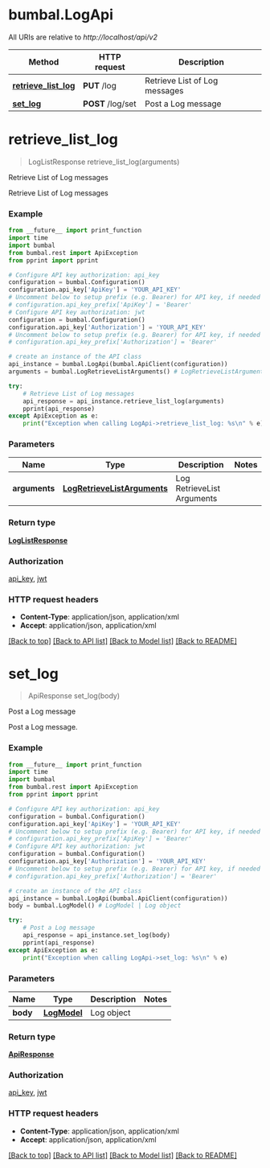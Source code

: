 # bumbal.LogApi

All URIs are relative to *http://localhost/api/v2*

Method | HTTP request | Description
------------- | ------------- | -------------
[**retrieve_list_log**](LogApi.md#retrieve_list_log) | **PUT** /log | Retrieve List of Log messages
[**set_log**](LogApi.md#set_log) | **POST** /log/set | Post a Log message


# **retrieve_list_log**
> LogListResponse retrieve_list_log(arguments)

Retrieve List of Log messages

Retrieve List of Log messages

### Example
```python
from __future__ import print_function
import time
import bumbal
from bumbal.rest import ApiException
from pprint import pprint

# Configure API key authorization: api_key
configuration = bumbal.Configuration()
configuration.api_key['ApiKey'] = 'YOUR_API_KEY'
# Uncomment below to setup prefix (e.g. Bearer) for API key, if needed
# configuration.api_key_prefix['ApiKey'] = 'Bearer'
# Configure API key authorization: jwt
configuration = bumbal.Configuration()
configuration.api_key['Authorization'] = 'YOUR_API_KEY'
# Uncomment below to setup prefix (e.g. Bearer) for API key, if needed
# configuration.api_key_prefix['Authorization'] = 'Bearer'

# create an instance of the API class
api_instance = bumbal.LogApi(bumbal.ApiClient(configuration))
arguments = bumbal.LogRetrieveListArguments() # LogRetrieveListArguments | Log RetrieveList Arguments

try:
    # Retrieve List of Log messages
    api_response = api_instance.retrieve_list_log(arguments)
    pprint(api_response)
except ApiException as e:
    print("Exception when calling LogApi->retrieve_list_log: %s\n" % e)
```

### Parameters

Name | Type | Description  | Notes
------------- | ------------- | ------------- | -------------
 **arguments** | [**LogRetrieveListArguments**](LogRetrieveListArguments.md)| Log RetrieveList Arguments | 

### Return type

[**LogListResponse**](LogListResponse.md)

### Authorization

[api_key](../README.md#api_key), [jwt](../README.md#jwt)

### HTTP request headers

 - **Content-Type**: application/json, application/xml
 - **Accept**: application/json, application/xml

[[Back to top]](#) [[Back to API list]](../README.md#documentation-for-api-endpoints) [[Back to Model list]](../README.md#documentation-for-models) [[Back to README]](../README.md)

# **set_log**
> ApiResponse set_log(body)

Post a Log message

Post a Log message.

### Example
```python
from __future__ import print_function
import time
import bumbal
from bumbal.rest import ApiException
from pprint import pprint

# Configure API key authorization: api_key
configuration = bumbal.Configuration()
configuration.api_key['ApiKey'] = 'YOUR_API_KEY'
# Uncomment below to setup prefix (e.g. Bearer) for API key, if needed
# configuration.api_key_prefix['ApiKey'] = 'Bearer'
# Configure API key authorization: jwt
configuration = bumbal.Configuration()
configuration.api_key['Authorization'] = 'YOUR_API_KEY'
# Uncomment below to setup prefix (e.g. Bearer) for API key, if needed
# configuration.api_key_prefix['Authorization'] = 'Bearer'

# create an instance of the API class
api_instance = bumbal.LogApi(bumbal.ApiClient(configuration))
body = bumbal.LogModel() # LogModel | Log object

try:
    # Post a Log message
    api_response = api_instance.set_log(body)
    pprint(api_response)
except ApiException as e:
    print("Exception when calling LogApi->set_log: %s\n" % e)
```

### Parameters

Name | Type | Description  | Notes
------------- | ------------- | ------------- | -------------
 **body** | [**LogModel**](LogModel.md)| Log object | 

### Return type

[**ApiResponse**](ApiResponse.md)

### Authorization

[api_key](../README.md#api_key), [jwt](../README.md#jwt)

### HTTP request headers

 - **Content-Type**: application/json, application/xml
 - **Accept**: application/json, application/xml

[[Back to top]](#) [[Back to API list]](../README.md#documentation-for-api-endpoints) [[Back to Model list]](../README.md#documentation-for-models) [[Back to README]](../README.md)

